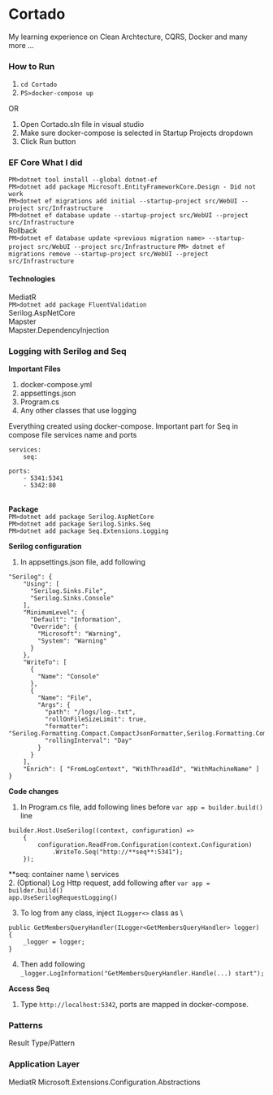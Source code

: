 # Cortado

My learning experience on Clean Archtecture, CQRS, Docker and many more ...

### How to Run

1. `cd Cortado`
2. `PS>docker-compose up`

OR

1. Open Cortado.sln file in visual studio
2. Make sure docker-compose is selected in Startup Projects dropdown
3. Click Run button

### EF Core What I did

`PM>dotnet tool install --global dotnet-ef` \
`PM>dotnet add package Microsoft.EntityFrameworkCore.Design - Did not work` \
`PM>dotnet ef migrations add initial --startup-project src/WebUI --project src/Infrastructure` \
`PM>dotnet ef database update --startup-project src/WebUI --project src/Infrastructure` \
Rollback \
`PM>dotnet ef database update <previous migration name> --startup-project src/WebUI --project src/Infrastructure`
`PM> dotnet ef migrations remove --startup-project src/WebUI --project src/Infrastructure`

#### Technologies

MediatR \
`PM>dotnet add package FluentValidation` \
Serilog.AspNetCore \
Mapster \
Mapster.DependencyInjection

### Logging with Serilog and Seq

**Important Files**

1. docker-compose.yml
2. appsettings.json
3. Program.cs
4. Any other classes that use logging

Everything created using docker-compose. Important part for Seq in compose file services name and ports

```
services:
    seq:
```

```
ports:
    - 5341:5341
    - 5342:80
```

\
**Package** \
`PM>dotnet add package Serilog.AspNetCore` \
`PM>dotnet add package Serilog.Sinks.Seq` \
`PM>dotnet add package Seq.Extensions.Logging`

**Serilog configuration**

1. In appsettings.json file, add following

```
"Serilog": {
    "Using": [
      "Serilog.Sinks.File",
      "Serilog.Sinks.Console"
    ],
    "MinimumLevel": {
      "Default": "Information",
      "Override": {
        "Microsoft": "Warning",
        "System": "Warning"
      }
    },
    "WriteTo": [
      {
        "Name": "Console"
      },
      {
        "Name": "File",
        "Args": {
          "path": "/logs/log-.txt",
          "rollOnFileSizeLimit": true,
          "formatter": "Serilog.Formatting.Compact.CompactJsonFormatter,Serilog.Formatting.Compact",
          "rollingInterval": "Day"
        }
      }
    ],
    "Enrich": [ "FromLogContext", "WithThreadId", "WithMachineName" ]
}
```

**Code changes**

1. In Program.cs file, add following lines before `var app = builder.build()` line

```
builder.Host.UseSerilog((context, configuration) =>
    {
        configuration.ReadFrom.Configuration(context.Configuration)
            .WriteTo.Seq("http://**seq**:5341");
    });
```

\*\*seq: container name \ services \
2. (Optional) Log Http request, add following after `var app = builder.build()` \
`app.UseSerilogRequestLogging()`

3. To log from any class, inject `ILogger<>` class as \

```
public GetMembersQueryHandler(ILogger<GetMembersQueryHandler> logger)
{
    _logger = logger;
}
```

4. Then add following \
   `_logger.LogInformation("GetMembersQueryHandler.Handle(...) start");`

**Access Seq**

1. Type `http://localhost:5342`, ports are mapped in docker-compose.


### Patterns
Result Type/Pattern


### Application Layer
MediatR
Microsoft.Extensions.Configuration.Abstractions